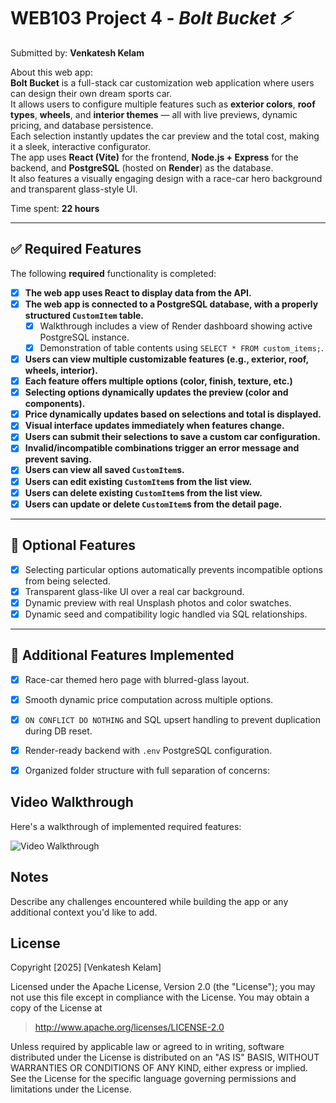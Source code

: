 # WEB103 Project 4 - *Bolt Bucket ⚡️*

Submitted by: **Venkatesh Kelam**

About this web app:  
**Bolt Bucket** is a full-stack car customization web application where users can design their own dream sports car.  
It allows users to configure multiple features such as **exterior colors**, **roof types**, **wheels**, and **interior themes** — all with live previews, dynamic pricing, and database persistence.  
Each selection instantly updates the car preview and the total cost, making it a sleek, interactive configurator.  
The app uses **React (Vite)** for the frontend, **Node.js + Express** for the backend, and **PostgreSQL** (hosted on **Render**) as the database.  
It also features a visually engaging design with a race-car hero background and transparent glass-style UI.

Time spent: **22 hours**

---

## ✅ Required Features

The following **required** functionality is completed:

- [x] **The web app uses React to display data from the API.**
- [x] **The web app is connected to a PostgreSQL database, with a properly structured `CustomItem` table.**
  - [x] Walkthrough includes a view of Render dashboard showing active PostgreSQL instance.
  - [x] Demonstration of table contents using `SELECT * FROM custom_items;`.
- [x] **Users can view multiple customizable features (e.g., exterior, roof, wheels, interior).**
- [x] **Each feature offers multiple options (color, finish, texture, etc.)**
- [x] **Selecting options dynamically updates the preview (color and components).**
- [x] **Price dynamically updates based on selections and total is displayed.**
- [x] **Visual interface updates immediately when features change.**
- [x] **Users can submit their selections to save a custom car configuration.**
- [x] **Invalid/incompatible combinations trigger an error message and prevent saving.**
- [x] **Users can view all saved `CustomItem`s.**
- [x] **Users can edit existing `CustomItem`s from the list view.**
- [x] **Users can delete existing `CustomItem`s from the list view.**
- [x] **Users can update or delete `CustomItem`s from the detail page.**

---

## 🧩 Optional Features

- [x] Selecting particular options automatically prevents incompatible options from being selected.
- [x] Transparent glass-like UI over a real car background.
- [x] Dynamic preview with real Unsplash photos and color swatches.
- [x] Dynamic seed and compatibility logic handled via SQL relationships.

---

## 🚀 Additional Features Implemented

- [x] Race-car themed hero page with blurred-glass layout.
- [x] Smooth dynamic price computation across multiple options.
- [x] `ON CONFLICT DO NOTHING` and SQL upsert handling to prevent duplication during DB reset.
- [x] Render-ready backend with `.env` PostgreSQL configuration.
- [x] Organized folder structure with full separation of concerns:


## Video Walkthrough

Here's a walkthrough of implemented required features:

<img src='https://www.loom.com/share/5198c4e8f40a47429e1045566011da1c.gif' title='Video Walkthrough' width='' alt='Video Walkthrough' />



## Notes

Describe any challenges encountered while building the app or any additional context you'd like to add.

## License

Copyright [2025] [Venkatesh Kelam]

Licensed under the Apache License, Version 2.0 (the "License"); you may not use this file except in compliance with the License. You may obtain a copy of the License at

> http://www.apache.org/licenses/LICENSE-2.0

Unless required by applicable law or agreed to in writing, software distributed under the License is distributed on an "AS IS" BASIS, WITHOUT WARRANTIES OR CONDITIONS OF ANY KIND, either express or implied. See the License for the specific language governing permissions and limitations under the License.